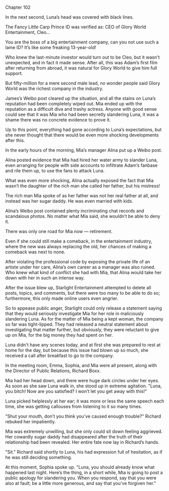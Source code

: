 Chapter 102

In the next second, Luna’s head was covered with black lines.


The Fancy Little Carp Prince ID was verified as: CEO of Glory World Entertainment, Cleo…


You are the boss of a big entertainment company, can you not use such a lame ID? It’s like some freaking 13-year-old!


Who knew the last-minute investor would turn out to be Cleo, but it wasn't unexpected, and in fact it made sense. After all, this was Adam’s first film after returning from abroad, it was natural for Glory World to give him full support.


But fifty-million for a mere second male lead, no wonder people said Glory World was the richest company in the industry.


James’s Weibo post cleared up the situation, and all the stains on Luna’s reputation had been completely wiped out. Mia ended up with the reputation as a difficult diva and trashy actress. Anyone with good sense could see that it was Mia who had been secretly slandering Luna, it was a shame there was no concrete evidence to prove it.


Up to this point, everything had gone according to Luna’s expectations, but she never thought that there would be even more shocking developments after this.


In the early hours of the morning, Mia’s manager Alina put up a Weibo post.


Alina posted evidence that Mia had hired her water army to slander Luna, even arranging for people with side accounts to infiltrate Adam’s fanbase and rile them up, to use the fans to attack Luna.


What was even more shocking, Alina actually exposed the fact that Mia wasn’t the daughter of the rich man she called her father, but his mistress!


The rich man Mia spoke of as her father was not her real father at all, and instead was her sugar daddy. He was even married with kids.


Alina’s Weibo post contained plenty incriminating chat records and scandalous photos. No matter what Mia said, she wouldn’t be able to deny it.


There was only one road for Mia now — retirement.


Even if she could still make a comeback, in the entertainment industry, where the new was always replacing the old, her chances of making a comeback was next to none.


After violating the professional code by exposing the private life of an artiste under her care, Alina’s own career as a manager was also ruined. Who knew what kind of conflict she had with Mia, that Alina would take her down with her in such an intense way.


After the issue blew up, Starlight Entertainment attempted to delete all posts, topics, and comments, but there were too many to be able to do so; furthermore, this only made online users even angrier.


So to appease public anger, Starlight could only release a statement saying that they would seriously investigate Mia for her role in maliciously slandering Luna. As for the matter of Mia being a kept woman, the company so far was tight-lipped. They had released a neutral statement about investigating that matter further, but obviously, they were reluctant to give up on Mia, for the big money they had spent on her.


Luna didn't have any scenes today, and at first she was prepared to rest at home for the day, but because this issue had blown up so much, she received a call after breakfast to go to the company.


In the meeting room, Emma, Sophia, and Mia were all present, along with the Director of Public Relations, Richard Boxx.


Mia had her head down, and there were huge dark circles under her eyes. As soon as she saw Luna walk in, she stood up in extreme agitation. "Luna, you bitch! Now are you satisfied? I won’t let you get away with this!"


Luna picked helplessly at her ear; it was more or less the same speech each time, she was getting callouses from listening to it so many times.


"Shut your mouth, don’t you think you’ve caused enough trouble?" Richard rebuked her impatiently.


Mia was extremely unwilling, but she only could sit down feeling aggrieved. Her cowardly sugar daddy had disappeared after the truth of their relationship had been revealed. Her entire fate now lay in Richard’s hands.


"Sit." Richard said shortly to Luna, his had expression full of hesitation, as if he was still deciding something.


At this moment, Sophia spoke up. "Luna, you should already know what happened last night. Here’s the thing, in a short while, Mia is going to post a public apology for slandering you. When you respond, say that you were also at fault; be a little more generous, and say that you’ve forgiven her."

